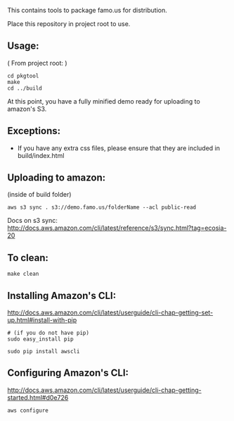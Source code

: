 This contains tools to package famo.us for distribution.

Place this repository in project root to use.

Usage: 
---------
( From project root: )
```
cd pkgtool
make
cd ../build
```

At this point, you have a fully minified demo ready for uploading to amazon's S3. 


Exceptions: 
---------
- If you have any extra css files, please ensure that they are included in build/index.html


Uploading to amazon: 
---------

(inside of build folder)
```
aws s3 sync . s3://demo.famo.us/folderName --acl public-read
```
Docs on s3 sync: 
http://docs.aws.amazon.com/cli/latest/reference/s3/sync.html?tag=ecosia-20



To clean:
---------
```
make clean
```


Installing Amazon's CLI:
---------
http://docs.aws.amazon.com/cli/latest/userguide/cli-chap-getting-set-up.html#install-with-pip

```
# (if you do not have pip)
sudo easy_install pip

sudo pip install awscli
```


Configuring Amazon's CLI:
---------
http://docs.aws.amazon.com/cli/latest/userguide/cli-chap-getting-started.html#d0e726
```
aws configure
```
